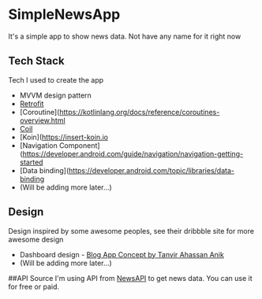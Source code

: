 # SimpleNewsApp
It's a simple app to show news data. Not have any name for it right now

## Tech Stack
Tech I used to create the app 
* MVVM design pattern
* [Retrofit](https://square.github.io/retrofit/)
* [Coroutine](https://kotlinlang.org/docs/reference/coroutines-overview.html
* [Coil](https://github.com/coil-kt/coil)
* [Koin](https://insert-koin.io
* [Navigation Component](https://developer.android.com/guide/navigation/navigation-getting-started
* [Data binding](https://developer.android.com/topic/libraries/data-binding
* (Will be adding more later...)

## Design
Design inspired by some awesome peoples, see their dribbble site for more awesome design
* Dashboard design - [Blog App Concept by Tanvir Ahassan Anik](https://dribbble.com/shots/10846460-Blog-App-Concept?utm_source=Clipboard_Shot&utm_campaign=anik117&utm_content=Blog%20App%20Concept&utm_medium=Social_Share)
* (Will be adding more later...)

##API Source
I'm using API from [NewsAPI](https://newsapi.org) to get news data. You can use it for free or paid.
